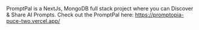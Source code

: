PromptPal is a NextJs, MongoDB full stack project where you can Discover & Share AI Prompts.
Check out the PromptPal here: https://promptopia-puce-two.vercel.app/
